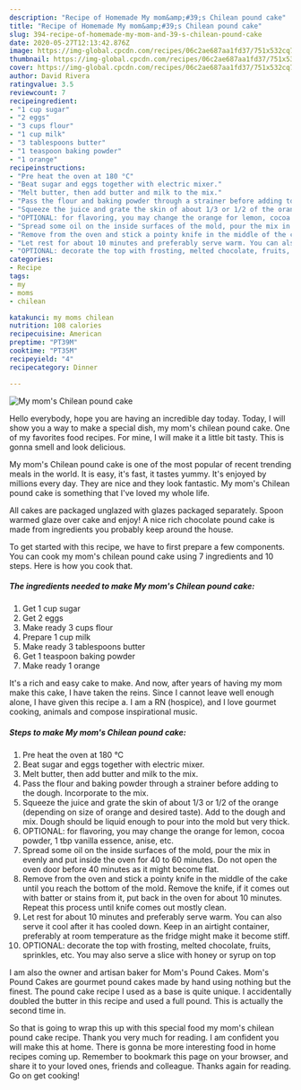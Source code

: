 ```yaml
---
description: "Recipe of Homemade My mom&amp;#39;s Chilean pound cake"
title: "Recipe of Homemade My mom&amp;#39;s Chilean pound cake"
slug: 394-recipe-of-homemade-my-mom-and-39-s-chilean-pound-cake
date: 2020-05-27T12:13:42.876Z
image: https://img-global.cpcdn.com/recipes/06c2ae687aa1fd37/751x532cq70/my-moms-chilean-pound-cake-recipe-main-photo.jpg
thumbnail: https://img-global.cpcdn.com/recipes/06c2ae687aa1fd37/751x532cq70/my-moms-chilean-pound-cake-recipe-main-photo.jpg
cover: https://img-global.cpcdn.com/recipes/06c2ae687aa1fd37/751x532cq70/my-moms-chilean-pound-cake-recipe-main-photo.jpg
author: David Rivera
ratingvalue: 3.5
reviewcount: 7
recipeingredient:
- "1 cup sugar"
- "2 eggs"
- "3 cups flour"
- "1 cup milk"
- "3 tablespoons butter"
- "1 teaspoon baking powder"
- "1 orange"
recipeinstructions:
- "Pre heat the oven at 180 °C"
- "Beat sugar and eggs together with electric mixer."
- "Melt butter, then add butter and milk to the mix."
- "Pass the flour and baking powder through a strainer before adding to the dough. Incorporate to the mix."
- "Squeeze the juice and grate the skin of about 1/3 or 1/2 of the orange (depending on size of orange and desired taste). Add to the dough and mix. Dough should be liquid enough to pour into the mold but very thick."
- "OPTIONAL: for flavoring, you may change the orange for lemon, cocoa powder, 1 tbp vanilla essence, anise, etc."
- "Spread some oil on the inside surfaces of the mold, pour the mix in evenly and put inside the oven for 40 to 60 minutes. Do not open the oven door before 40 minutes as it might become flat."
- "Remove from the oven and stick a pointy knife in the middle of the cake until you reach the bottom of the mold. Remove the knife, if it comes out with batter or stains from it, put back in the oven for about 10 minutes. Repeat this process until knife comes out mostly clean."
- "Let rest for about 10 minutes and preferably serve warm. You can also serve it cool after it has cooled down. Keep in an airtight container, preferably at room temperature as the fridge might make it become stiff."
- "OPTIONAL: decorate the top with frosting, melted chocolate, fruits, sprinkles, etc. You may also serve a slice with honey or syrup on top"
categories:
- Recipe
tags:
- my
- moms
- chilean

katakunci: my moms chilean 
nutrition: 108 calories
recipecuisine: American
preptime: "PT39M"
cooktime: "PT35M"
recipeyield: "4"
recipecategory: Dinner

---
```



![My mom&#39;s Chilean pound cake](https://img-global.cpcdn.com/recipes/06c2ae687aa1fd37/751x532cq70/my-moms-chilean-pound-cake-recipe-main-photo.jpg)

Hello everybody, hope you are having an incredible day today. Today, I will show you a way to make a special dish, my mom&#39;s chilean pound cake. One of my favorites food recipes. For mine, I will make it a little bit tasty. This is gonna smell and look delicious.

My mom&#39;s Chilean pound cake is one of the most popular of recent trending meals in the world. It is easy, it's fast, it tastes yummy. It's enjoyed by millions every day. They are nice and they look fantastic. My mom&#39;s Chilean pound cake is something that I've loved my whole life.

All cakes are packaged unglazed with glazes packaged separately. Spoon warmed glaze over cake and enjoy! A nice rich chocolate pound cake is made from ingredients you probably keep around the house.


To get started with this recipe, we have to first prepare a few components. You can cook my mom&#39;s chilean pound cake using 7 ingredients and 10 steps. Here is how you cook that.

<!--inarticleads1-->

##### The ingredients needed to make My mom&#39;s Chilean pound cake:

1. Get 1 cup sugar
1. Get 2 eggs
1. Make ready 3 cups flour
1. Prepare 1 cup milk
1. Make ready 3 tablespoons butter
1. Get 1 teaspoon baking powder
1. Make ready 1 orange


It&#39;s a rich and easy cake to make. And now, after years of having my mom make this cake, I have taken the reins. Since I cannot leave well enough alone, I have given this recipe a. I am a RN (hospice), and I love gourmet cooking, animals and compose inspirational music. 

<!--inarticleads2-->

##### Steps to make My mom&#39;s Chilean pound cake:

1. Pre heat the oven at 180 °C
1. Beat sugar and eggs together with electric mixer.
1. Melt butter, then add butter and milk to the mix.
1. Pass the flour and baking powder through a strainer before adding to the dough. Incorporate to the mix.
1. Squeeze the juice and grate the skin of about 1/3 or 1/2 of the orange (depending on size of orange and desired taste). Add to the dough and mix. Dough should be liquid enough to pour into the mold but very thick.
1. OPTIONAL: for flavoring, you may change the orange for lemon, cocoa powder, 1 tbp vanilla essence, anise, etc.
1. Spread some oil on the inside surfaces of the mold, pour the mix in evenly and put inside the oven for 40 to 60 minutes. Do not open the oven door before 40 minutes as it might become flat.
1. Remove from the oven and stick a pointy knife in the middle of the cake until you reach the bottom of the mold. Remove the knife, if it comes out with batter or stains from it, put back in the oven for about 10 minutes. Repeat this process until knife comes out mostly clean.
1. Let rest for about 10 minutes and preferably serve warm. You can also serve it cool after it has cooled down. Keep in an airtight container, preferably at room temperature as the fridge might make it become stiff.
1. OPTIONAL: decorate the top with frosting, melted chocolate, fruits, sprinkles, etc. You may also serve a slice with honey or syrup on top


I am also the owner and artisan baker for Mom&#39;s Pound Cakes. Mom&#39;s Pound Cakes are gourmet pound cakes made by hand using nothing but the finest. The pound cake recipe I used as a base is quite unique. I accidentally doubled the butter in this recipe and used a full pound. This is actually the second time in. 

So that is going to wrap this up with this special food my mom&#39;s chilean pound cake recipe. Thank you very much for reading. I am confident you will make this at home. There is gonna be more interesting food in home recipes coming up. Remember to bookmark this page on your browser, and share it to your loved ones, friends and colleague. Thanks again for reading. Go on get cooking!
